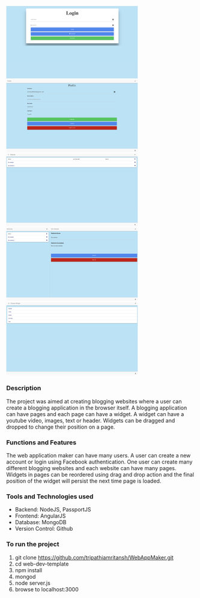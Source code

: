 <img src="Images/image1.png" width="350"/> <img src="Images/image2.png" width="350"/> <img src="Images/image3.png" width="350"/> <img src="Images/image4.png" width="350"/> <img src="Images/image5.png" width="350"/>
### Description

The project was aimed at creating blogging websites where a user can create a blogging application in the browser itself. A blogging application can have pages and each page can have a widget. A widget can have a youtube video, images, text or header. Widgets can be dragged and dropped to change their position on a page.

### Functions and Features

The web application maker can have many users. A user can create a new account or login using Facebook authentication. One user can create many different blogging websites and each website can have many pages. Widgets in pages can be reordered using drag and drop action and the final position of the widget will persist the next time page is loaded.

### Tools and Technologies used

* Backend: NodeJS, PassportJS
* Frontend: AngularJS
* Database: MongoDB
* Version Control: Github

### To run the project

1. git clone https://github.com/tripathiamritansh/WebAppMaker.git
1. cd web-dev-template
1. npm install
1. mongod
1. node server.js
1. browse to localhost:3000
